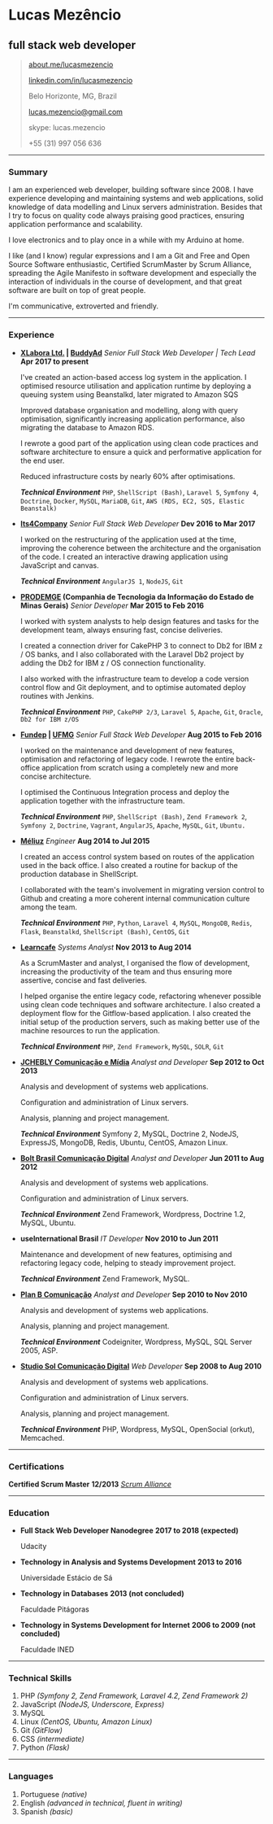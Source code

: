 # Lucas Mezêncio
## full stack web developer

> [about.me/lucasmezencio](http://about.me/lucasmezencio)
>
> [linkedin.com/in/lucasmezencio](http://linkedin.com/in/lucasmezencio)
>
> Belo Horizonte, MG, Brazil
>
> [lucas.mezencio@gmail.com](mailto:lucas.mezencio@gmail.com)
>
> skype: lucas.mezencio
>
> +55 (31) 997 056 636

------
### Summary

I am an experienced web developer, building software since 2008. I have experience developing and maintaining systems and web applications, solid knowledge of data modelling and Linux servers administration. Besides that I try to focus on quality code always praising good practices, ensuring application performance and scalability.

I love electronics and to play once in a while with my Arduino at home.

I like (and I know) regular expressions and I am a Git and Free and Open Source Software enthusiastic, Certified ScrumMaster by Scrum Alliance, spreading the Agile Manifesto in software development and especially the interaction of individuals in the course of development, and that great software are built on top of great people.

I'm communicative, extroverted and friendly.

------
### Experience

* **[XLabora Ltd.](http://www.xlabora.com) | [BuddyAd](http://www.buddyad.com)** *Senior Full Stack Web Developer | Tech Lead* __Apr 2017 to present__

    I've created an action-based access log system in the application. I optimised resource utilisation and application runtime by deploying a queuing system using Beanstalkd, later migrated to Amazon SQS

    Improved database organisation and modelling, along with query optimisation, significantly increasing application performance, also migrating the database to Amazon RDS.

    I rewrote a good part of the application using clean code practices and software architecture to ensure a quick and performative application for the end user.

    Reduced infrastructure costs by nearly 60% after optimisations.

    ***Technical Environment*** `PHP`, `ShellScript (Bash)`, `Laravel 5`, `Symfony 4`, `Doctrine`, `Docker`, `MySQL`, `MariaDB`, `Git`, `AWS (RDS, EC2, SQS, Elastic Beanstalk)`

* **[Its4Company](http://www.its4.com)** *Senior Full Stack Web Developer* __Dev 2016 to Mar 2017__

    I worked on the restructuring of the application used at the time, improving the coherence between the architecture and the organisation of the code. I created an interactive drawing application using JavaScript and canvas.

    ***Technical Environment*** `AngularJS 1`, `NodeJS`, `Git`

* **[PRODEMGE](http://www.prodemge.gov.br) (Companhia de Tecnologia da Informação do Estado de Minas Gerais)** *Senior Developer* __Mar 2015 to Feb 2016__

    I worked with system analysts to help design features and tasks for the development team, always ensuring fast, concise deliveries.

    I created a connection driver for CakePHP 3 to connect to Db2 for IBM z / OS banks, and I also collaborated with the Laravel Db2 project by adding the Db2 for IBM z / OS connection functionality.

    I also worked with the infrastructure team to develop a code version control flow and Git deployment, and to optimise automated deploy routines with Jenkins.

    ***Technical Environment*** `PHP`, `CakePHP 2/3`, `Laravel 5`, `Apache`, `Git`, `Oracle`, `Db2 for IBM z/OS`

* **[Fundep](http://www.fundep.ufmg.br) | [UFMG](http://www.ufmg.br)** *Senior Full Stack Web Developer* __Aug 2015 to Feb 2016__

    I worked on the maintenance and development of new features, optimisation and refactoring of legacy code. I rewrote the entire back-office application from scratch using a completely new and more concise architecture.

    I optimised the Continuous Integration process and deploy the application together with the infrastructure team.

    ***Technical Environment*** `PHP`, `ShellScript (Bash)`, `Zend Framework 2`, `Symfony 2`, `Doctrine`, `Vagrant`, `AngularJS`, `Apache`, `MySQL`, `Git`, `Ubuntu.`

* **[Méliuz](http://www.meliuz.com.br)** *Engineer* __Aug 2014 to Jul 2015__

    I created an access control system based on routes of the application used in the back office. I also created a routine for backup of the production database in ShellScript.

    I collaborated with the team's involvement in migrating version control to Github and creating a more coherent internal communication culture among the team.

    ***Technical Environment*** `PHP`, `Python`, `Laravel 4`, `MySQL`, `MongoDB`, `Redis`, `Flask`, `Beanstalkd`, `ShellScript (Bash)`, `CentOS`,  `Git`

* **[Learncafe](http://www.learncafe.com)** *Systems Analyst* __Nov 2013 to Aug 2014__

    As a ScrumMaster and analyst, I organised the flow of development, increasing the productivity of the team and thus ensuring more assertive, concise and fast deliveries.

    I helped organise the entire legacy code, refactoring whenever possible using clean code techniques and software architecture. I also created a deployment flow for the Gitflow-based application. I also created the initial setup of the production servers, such as making better use of the machine resources to run the application.

    ***Technical Environment*** `PHP`, `Zend Framework`, `MySQL`, `SOLR`, `Git`

* **[JCHEBLY Comunicação e Mídia](http://www.jchebly.com.br)** *Analyst and Developer* __Sep 2012 to Oct 2013__

    Analysis and development of systems web applications.

    Configuration and administration of Linux servers.

    Analysis, planning and project management.

    ***Technical Environment*** Symfony 2, MySQL, Doctrine 2, NodeJS, ExpressJS, MongoDB, Redis, Ubuntu, CentOS, Amazon Linux.

* **[Bolt Brasil Comunicação Digital](http://www.bolt.com.br)** *Analyst and Developer* __Jun 2011 to Aug 2012__

    Analysis and development of systems web applications.

    Configuration and administration of Linux servers.

    ***Technical Environment*** Zend Framework, Wordpress, Doctrine 1.2, MySQL, Ubuntu.

* **useInternational Brasil** *IT Developer* __Nov 2010 to Jun 2011__

    Maintenance and development of new features, optimising and refactoring legacy code, helping to steady improvement project.

    ***Technical Environment*** Zend Framework, MySQL.

* **[Plan B Comunicação](http://www.planb.com.br)** *Analyst and Developer* __Sep 2010 to Nov 2010__

    Analysis and development of systems web applications.

    Analysis, planning and project management.

    ***Technical Environment*** Codeigniter, Wordpress, MySQL, SQL Server 2005, ASP.

* **[Studio Sol Comunicação Digital](http://www.studiosol.com.br)** *Web Developer* __Sep 2008 to Aug 2010__

    Analysis and development of systems web applications.

    Configuration and administration of Linux servers.

    Analysis, planning and project management.

    ***Technical Environment*** PHP, Wordpress, MySQL, OpenSocial (orkut), Memcached.

------
### Certifications

**Certified Scrum Master** __12/2013__
    [*Scrum Alliance*](http://www.scrumalliance.org/community/profile/lmezencio)

------
### Education

* **Full Stack Web Developer Nanodegree** __2017 to 2018 (expected)__

    Udacity

* **Technology in Analysis and Systems Development** __2013 to 2016__

    Universidade Estácio de Sá

* **Technology in Databases** __2013 (not concluded)__

    Faculdade Pitágoras

* **Technology in Systems Development for Internet** __2006 to 2009 (not concluded)__

    Faculdade INED

------
### Technical Skills

1. PHP *(Symfony 2, Zend Framework, Laravel 4.2, Zend Framework 2)*
2. JavaScript *(NodeJS, Underscore, Express)*
3. MySQL
4. Linux *(CentOS, Ubuntu, Amazon Linux)*
5. Git *(GitFlow)*
6. CSS *(intermediate)*
7. Python *(Flask)*

------
### Languages

1. Portuguese *(native)*
2. English *(advanced in technical, fluent in writing)*
3. Spanish *(basic)*
